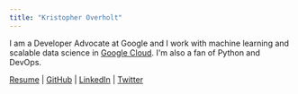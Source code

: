 ```yaml
---
title: "Kristopher Overholt"
---
```


I am a Developer Advocate at Google and I work with machine learning and
scalable data science in [Google Cloud](https://cloud.google.com/). I'm also a
fan of Python and DevOps.

[Resume](Overholt-Resume.pdf) | [GitHub](https://github.com/koverholt) | [LinkedIn](http://www.linkedin.com/in/koverholt) | [Twitter](http://www.twitter.com/koverholt)
